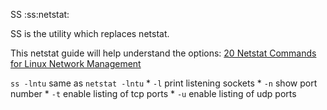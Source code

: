 SS
:ss:netstat:

SS is the utility which replaces netstat.

This netstat guide will help understand the options: [20 Netstat Commands for Linux Network Management](https://www.tecmint.com/20-netstat-commands-for-linux-network-management/)

`ss -lntu` same as `netstat -lntu`
    * `-l` print listening sockets
    * `-n` show port number
    * `-t` enable listing of tcp ports
    * `-u` enable listing of udp ports
